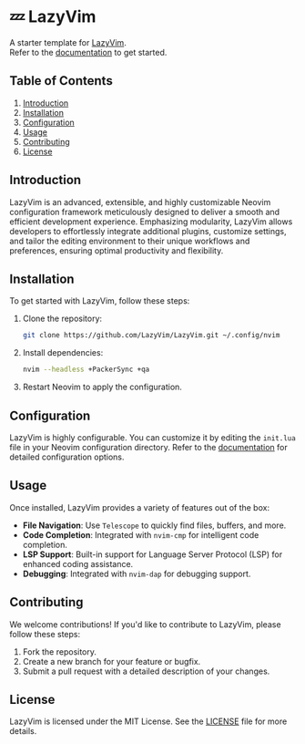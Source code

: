 # 💤 LazyVim

A starter template for [LazyVim](https://github.com/LazyVim/LazyVim).  
Refer to the [documentation](https://lazyvim.github.io/installation) to get started.

## Table of Contents
1. [Introduction](#introduction)
2. [Installation](#installation)
3. [Configuration](#configuration)
4. [Usage](#usage)
5. [Contributing](#contributing)
6. [License](#license)

## Introduction
LazyVim is an advanced, extensible, and highly customizable Neovim configuration framework meticulously designed to deliver a smooth and efficient development experience. Emphasizing modularity, LazyVim allows developers to effortlessly integrate additional plugins, customize settings, and tailor the editing environment to their unique workflows and preferences, ensuring optimal productivity and flexibility.

## Installation
To get started with LazyVim, follow these steps:
1. Clone the repository:
   ```bash
   git clone https://github.com/LazyVim/LazyVim.git ~/.config/nvim
   ```
2. Install dependencies:
   ```bash
   nvim --headless +PackerSync +qa
   ```
3. Restart Neovim to apply the configuration.

## Configuration
LazyVim is highly configurable. You can customize it by editing the `init.lua` file in your Neovim configuration directory. Refer to the [documentation](https://lazyvim.github.io/installation) for detailed configuration options.

## Usage
Once installed, LazyVim provides a variety of features out of the box:
- **File Navigation**: Use `Telescope` to quickly find files, buffers, and more.
- **Code Completion**: Integrated with `nvim-cmp` for intelligent code completion.
- **LSP Support**: Built-in support for Language Server Protocol (LSP) for enhanced coding assistance.
- **Debugging**: Integrated with `nvim-dap` for debugging support.

## Contributing
We welcome contributions! If you'd like to contribute to LazyVim, please follow these steps:
1. Fork the repository.
2. Create a new branch for your feature or bugfix.
3. Submit a pull request with a detailed description of your changes.

## License
LazyVim is licensed under the MIT License. See the [LICENSE](LICENSE) file for more details.

<!--TODO: Something to be done-->

